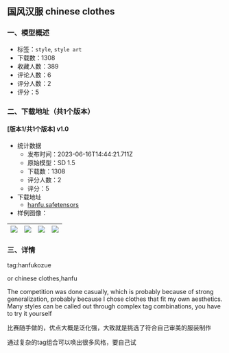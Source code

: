 ## 国风汉服 chinese clothes
### 一、模型概述

- 标签：`style`, `style art`
- 下载数：1308
- 收藏人数：389
- 评论人数：6
- 评分人数：2
- 评分：5

### 二、下载地址（共1个版本）

#### [版本1/共1个版本] v1.0

- 统计数据
  - 发布时间：2023-06-16T14:44:21.711Z
  - 原始模型：SD 1.5
  - 下载数：1308
  - 评分人数：2
  - 评分：5
- 下载地址
  - [hanfu.safetensors](https://civitai.com/api/download/models/72372)
- 样例图像：

| <img src="https://image.civitai.com/xG1nkqKTMzGDvpLrqFT7WA/45e06a5f-f919-42d3-8d9c-122673ce40f8/width=450/808581.jpeg" /> | <img src="https://image.civitai.com/xG1nkqKTMzGDvpLrqFT7WA/d0de979c-9c15-4c97-8242-9d1aaf5e29b1/width=450/808590.jpeg" /> | <img src="https://image.civitai.com/xG1nkqKTMzGDvpLrqFT7WA/db2e453b-6ccd-4882-b6a7-625a95fbc61e/width=450/808582.jpeg" /> | <img src="https://image.civitai.com/xG1nkqKTMzGDvpLrqFT7WA/b61209e5-3909-42e0-9d6b-545f1cfda128/width=450/808594.jpeg" /> |
| ---- | ---- | ---- | ---- |


### 三、详情
<p>tag:hanfukozue</p><p>or chinese clothes,hanfu</p><p></p><p>The competition was done casually, which is probably because of strong generalization, probably because I chose clothes that fit my own aesthetics. Many styles can be called out through complex tag combinations, you have to try it yourself</p><p>比赛随手做的，优点大概是泛化强，大致就是挑选了符合自己审美的服装制作</p><p>通过复杂的tag组合可以唤出很多风格，要自己试</p>